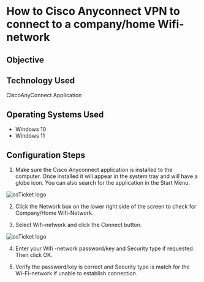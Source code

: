 
<h1>How to Cisco Anyconnect VPN to connect to a company/home Wifi- network</h1>

<h2>Objective</h2>

<h2>Technology Used</h2>

CiscoAnyConnect Application

<h2>Operating Systems Used </h2>

- Windows 10</b> 
- Windows 11</b> 

<h2>Configuration Steps</h2>

1.	Make sure the Cisco Anyconnect application is installed to the computer. Once installed it will appear in the system tray and will have a globe icon. You can also search for the application in the Start Menu.
<img src="https://i.imgur.com/RlrS91u.jpg" alt="osTicket logo"/>

2.	Click the Network box on the lower right side of the screen to check for Company/Home Wifi-Network. 

3.	Select Wifi-network and click the Connect button.
<img src="https://i.imgur.com/R8Fpd5w.jpg" alt="osTicket logo"/>


4.	Enter your Wifi -network password/key and Security type if requested. Then click OK.

5.	Verify the password/key is correct and Security type is match for the Wi-Fi-network if unable to establish connection.



